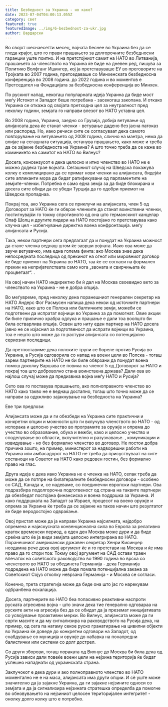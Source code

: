 ```yaml
---
title: Безбедност за Украина - но како?
date: 2023-07-04T04:00:13.055Z
category: свет
featured: true
featuredImage: ../img/6-bezbednost-za-ukr.jpg
author: Вардарски
---
```

Во својот шеснаесетти месец, војната беснее во Украина без да се гледа крајот, што го прави прашањето за долгорочните безбедносни гаранции уште поитно. И на претстојниот самит на НАТО во Литванија, прашањето за членството на Украина ќе биде на дневен ред, пишува за Политико Волфганг Ишингер, кој ја претставуваше ЕУ во преговорите на Тројката во 2007 година, претседаваше со Минхенската безбедносна конференција во 2008 година. до 2022 година и во моментов е Претседател на Фондацијата за безбедносна конференција во Минхен.

По рускиот напад, некогаш популарната идеја Украина да биде мост меѓу Истокот и Западот беше погребана - засекогаш закопана. И откако Украина се откажа од својата претходна цел за неутралност пред неколку години, земјата го направи влезот во НАТО уставна цел.

Во 2008 година, Украина, заедно со Грузија, добија ветување од алијансата дека ќе станат членки - ветување дадено без јасна патоказ или распоред. Но, иако речиси сите се согласуваат дека самото повторување на ветувањето од 2008 година, слично на мантра, нема да влијае на сегашната ситуација, останува прашањето, како може и треба да се зајакне безбедноста на Украина? А што точно треба да се каже во коминикето на самитот на НАТО во Вилнус?

Досега, консензусот е дека целосно и итно членство во НАТО не е можно додека трае војната. Сегашниот случај на Шведска покажува колку е комплицирано да се примат нови членки на алијансата, бидејќи сите апликанти мора да бидат ратификувани од парламентите на земјите-членки. Потребна е само една земја за да биде блокирана и досега сите обиди да се убеди Турција да го одобри приемот на Шведска пропаднаа.

Покрај тоа, ако Украина сега се приклучи на алијансата, член 5 од Договорот за НАТО ќе ги обврзе членките да станат воинствени членки, постигнувајќи го токму спротивното од она што германскиот канцелар Олаф Шолц и другите лидери на НАТО постојано го претставуваа како клучна цел - избегнување директна воена конфронтација. меѓу алијансата и Русија.

Така, некои партнери сега предлагаат да и понудат на Украина можност да стане членка веднаш штом ќе заврши војната. Иако ова може да звучи ветувачко, има една голема финта: ако Москва знае дека непосредната последица од прекинот на огнот или мировниот договор ќе биде приемот на Украина во НАТО, таа ќе се согласи на формален прекин на непријателствата само кога „ѕвоната и свирчињата ќе процветаат“. .

На овој начин НАТО индиректно би ѝ дал на Москва своевидно вето за членството на Украина - не е добра опција.

Во меѓувреме, пред неколку дена поранешниот генерален секретар на НАТО Андерс Фог Расмусен напиша дека некои од источните партнери на НАТО, како што се Полска или балтичките земји, можеби се подготвени да испратат војници во Украина за да помогнат. Овие акции би биле прилично храбра одлука и прашање е дали тоа воопшто би била остварлива опција. Освен што ниту еден партнер на НАТО досега јавно не се изјаснил за подготвеност да испрати војници во Украина, тоа е нешто што може да го растури алијансата со потенцијално сериозни последици.

Да претпоставиме дека полските трупи се бореле против Русија во Украина, а Русија одговорила со напад на воени цели во Полска - тогаш зарем партнерите на НАТО не би биле обврзани да понудат воена помош доколку Варшава се повика на членот 5 од Договорот за НАТО и покрај тоа што доброволно стана воинствена држава? Дали ова во најлош случај може да предизвика војна меѓу НАТО и Русија?

Сето ова го поставува прашањето, ако полноправното членство во НАТО како такво не е веднаш достапно, тогаш што точно може да се направи за одржливо зајакнување на безбедноста на Украина?

Еве три предлози:

Алијансата може да и ги обезбеди на Украина сите практични и конкретни опции и можности што ги вклучува членството во НАТО - од испорака и целосно учество во програмите за оружје и опрема до учество во образование, обука и вежби, како и целосно учество и споделување во области, вклучително и разузнавање. , комуникации и извидување - но без формално членство во договор. Не постои добра причина зошто, на пример, министерот за надворешни работи на Украина или амбасадорот на НАТО не треба да присуствуваат на сите состаноци на Советот на НАТО како редовен гостин, без формално право на глас.

Друга идеја е дека иако Украина не е членка на НАТО, сепак треба да може да се потпре на билатералните безбедносни договори - особено со САД, Канада и, се надеваме, со поединечни европски партнери. Ова подразбира подолгорочна подготвеност од страна на таквите партнери да обезбедат постојана финансиска и воена поддршка за Украина. И како поддршката на Западот за Израел, процесот на воено оружје и опрема за Украина ќе треба да се зајакне на таков начин што резултатот ќе биде веродостојно одвраќање.

Овој пристап може да ја направи Украина најсилната, најдобро опремена и најискусната конвенционална сила во Европа за релативно краток временски период, а еден ден Москва може дури и да биде среќна што ќе ја види земјата целосно интегрирана во НАТО. Поранешниот американски државен секретар Хенри Кисинџер неодамна рече дека овој аргумент ќе и го претстави на Москва и ќе има право да го стори тоа: Токму овој аргумент на САД остави траен впечаток на советското раководство во 1990 година во врска со членството во НАТО за обединета Германија - дека Германија подредена на НАТО може да биде помала потенцијална закана за Советскиот Сојуз отколку неврзана Германија - и Москва се согласи.

Конечно, трета стратегија може да биде она што јас го нарекувам одбранбена ескалација.

Досега, партнерите во НАТО беа попасивно реактивни наспроти руската агресивна војна - што значи дека тие генерално одговараа на руските акти на агресија без да се обидат да ја преземат иницијативата со усвојување проактивни мерки. Во Вилнус, алијансата може да ги сврти масите и да му сигнализира на раководството на Русија дека, на пример, од сега па натаму секое руско гранатирање на цивилни објекти во Украина ќе доведе до конкретни одговори на Западот, од снабдување со муниција и оружје до набавка на понапредни балистички или системи со долг дострел.

Со други зборови, тогаш пораката од Вилнус до Москва би била дека од Русија зависи дали повеќе воени цели на нејзина територија ќе бидат успешно нападнати од украинската страна.

Заклучокот е дека дури и ако полноправното членство во НАТО моментално не е на маса, алијансата има други опции. И сè уште може значително да ја зајакне Украина, да ги зајакне нејзините односи со земјата и да ја сигнализира нејзината стратешка определба да помогне во обновувањето на нејзиниот целосен територијален интегритет - онолку долго колку што е потребно.
